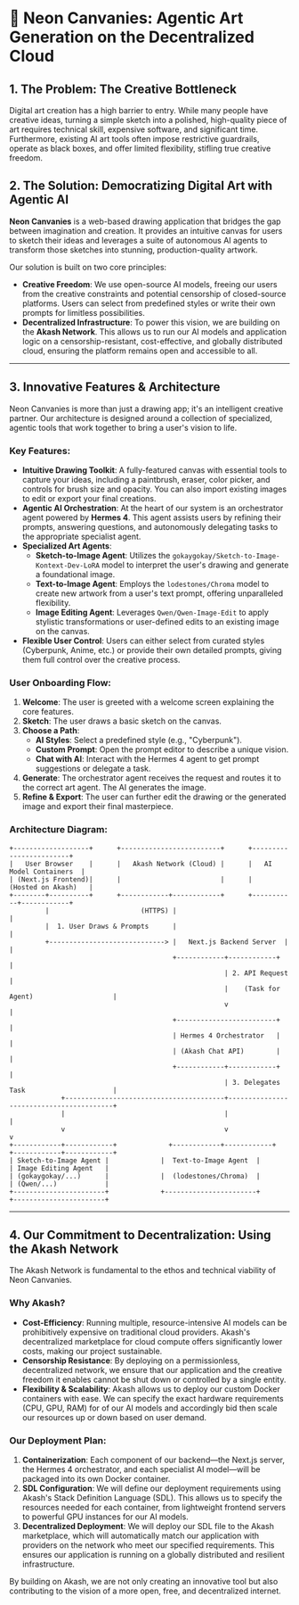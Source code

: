 # 🎨 Neon Canvanies: Agentic Art Generation on the Decentralized Cloud


## 1. The Problem: The Creative Bottleneck

Digital art creation has a high barrier to entry. While many people have creative ideas, turning a simple sketch into a polished, high-quality piece of art requires technical skill, expensive software, and significant time. Furthermore, existing AI art tools often impose restrictive guardrails, operate as black boxes, and offer limited flexibility, stifling true creative freedom.

## 2. The Solution: Democratizing Digital Art with Agentic AI

**Neon Canvanies** is a web-based drawing application that bridges the gap between imagination and creation. It provides an intuitive canvas for users to sketch their ideas and leverages a suite of autonomous AI agents to transform those sketches into stunning, production-quality artwork.

Our solution is built on two core principles:
*   **Creative Freedom**: We use open-source AI models, freeing our users from the creative constraints and potential censorship of closed-source platforms. Users can select from predefined styles or write their own prompts for limitless possibilities.
*   **Decentralized Infrastructure**: To power this vision, we are building on the **Akash Network**. This allows us to run our AI models and application logic on a censorship-resistant, cost-effective, and globally distributed cloud, ensuring the platform remains open and accessible to all.

---

## 3. Innovative Features & Architecture

Neon Canvanies is more than just a drawing app; it's an intelligent creative partner. Our architecture is designed around a collection of specialized, agentic tools that work together to bring a user's vision to life.

### Key Features:

*   **Intuitive Drawing Toolkit**: A fully-featured canvas with essential tools to capture your ideas, including a paintbrush, eraser, color picker, and controls for brush size and opacity. You can also import existing images to edit or export your final creations.
*   **Agentic AI Orchestration**: At the heart of our system is an orchestrator agent powered by **Hermes 4**. This agent assists users by refining their prompts, answering questions, and autonomously delegating tasks to the appropriate specialist agent.
*   **Specialized Art Agents**:
    *   **Sketch-to-Image Agent**: Utilizes the `gokaygokay/Sketch-to-Image-Kontext-Dev-LoRA` model to interpret the user's drawing and generate a foundational image.
    *   **Text-to-Image Agent**: Employs the `lodestones/Chroma` model to create new artwork from a user's text prompt, offering unparalleled flexibility.
    *   **Image Editing Agent**: Leverages `Qwen/Qwen-Image-Edit` to apply stylistic transformations or user-defined edits to an existing image on the canvas.
*   **Flexible User Control**: Users can either select from curated styles (Cyberpunk, Anime, etc.) or provide their own detailed prompts, giving them full control over the creative process.

### User Onboarding Flow:

1.  **Welcome**: The user is greeted with a welcome screen explaining the core features.
2.  **Sketch**: The user draws a basic sketch on the canvas.
3.  **Choose a Path**:
    *   **AI Styles**: Select a predefined style (e.g., "Cyberpunk").
    *   **Custom Prompt**: Open the prompt editor to describe a unique vision.
    *   **Chat with AI**: Interact with the Hermes 4 agent to get prompt suggestions or delegate a task.
4.  **Generate**: The orchestrator agent receives the request and routes it to the correct art agent. The AI generates the image.
5.  **Refine & Export**: The user can further edit the drawing or the generated image and export their final masterpiece.

### Architecture Diagram:

```
+-------------------+      +-------------------------+      +------------------------+
|   User Browser    |      |   Akash Network (Cloud) |      |   AI Model Containers  |
| (Next.js Frontend)|      |                         |      |    (Hosted on Akash)   |
+--------+----------+      +------------+------------+      +-----------+------------+
         |                       (HTTPS) |                             |
         |  1. User Draws & Prompts      |                             |
         +-----------------------------> |   Next.js Backend Server  |                             |
                                         +------------+------------+                             |
                                                      | 2. API Request                         |
                                                      |    (Task for Agent)                    |
                                                      v                                        |
                                         +-------------------------+                             |
                                         | Hermes 4 Orchestrator   |                             |
                                         | (Akash Chat API)        |                             |
                                         +------------+------------+                             |
                                                      | 3. Delegates Task                      |
             +----------------------------------------+-----------------------------------------+
             |                                        |                                         |
             v                                        v                                         v
+------------+------------+             +------------+------------+             +------------+------------+
| Sketch-to-Image Agent |             |  Text-to-Image Agent  |             | Image Editing Agent   |
| (gokaygokay/...)      |             |  (lodestones/Chroma)  |             | (Qwen/...)            |
+-----------------------+             +-----------------------+             +-----------------------+
```

---

## 4. Our Commitment to Decentralization: Using the Akash Network

The Akash Network is fundamental to the ethos and technical viability of Neon Canvanies.

### Why Akash?
*   **Cost-Efficiency**: Running multiple, resource-intensive AI models can be prohibitively expensive on traditional cloud providers. Akash's decentralized marketplace for cloud compute offers significantly lower costs, making our project sustainable.
*   **Censorship Resistance**: By deploying on a permissionless, decentralized network, we ensure that our application and the creative freedom it enables cannot be shut down or controlled by a single entity.
*   **Flexibility & Scalability**: Akash allows us to deploy our custom Docker containers with ease. We can specify the exact hardware requirements (CPU, GPU, RAM) for  of our AI models and accordingly bid then scale our resources up or down based on user demand.

### Our Deployment Plan:

1.  **Containerization**: Each component of our backend—the Next.js server, the Hermes 4 orchestrator, and each specialist AI model—will be packaged into its own Docker container.
2.  **SDL Configuration**: We will define our deployment requirements using Akash's Stack Definition Language (SDL). This allows us to specify the resources needed for each container, from lightweight frontend servers to powerful GPU instances for our AI models.
3.  **Decentralized Deployment**: We will deploy our SDL file to the Akash marketplace, which will automatically match our application with providers on the network who meet our specified requirements. This ensures our application is running on a globally distributed and resilient infrastructure.

By building on Akash, we are not only creating an innovative tool but also contributing to the vision of a more open, free, and decentralized internet.

